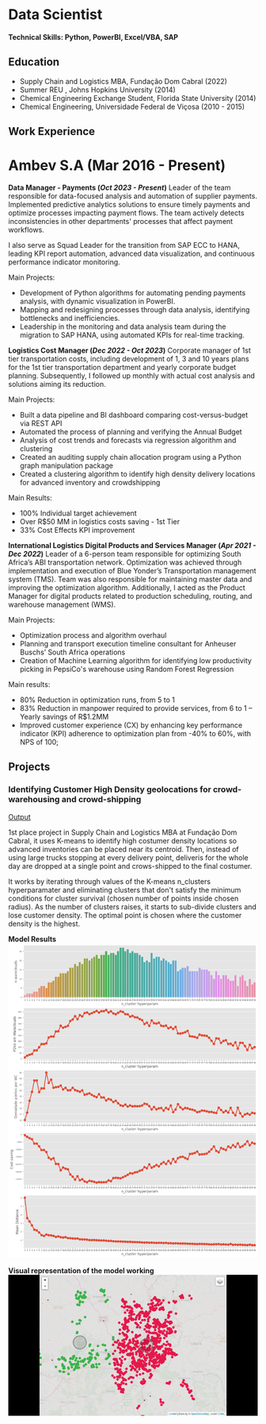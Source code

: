 # Data Scientist

#### Technical Skills: Python, PowerBI, Excel/VBA, SAP

## Education
- Supply Chain and Logistics MBA, Fundação Dom Cabral (2022)	       		
- Summer REU , Johns Hopkins University (2014)
- Chemical Engineering Exchange Student, Florida State University (2014)
- Chemical Engineering, Universidade Federal de Viçosa (2010 - 2015)

## Work Experience
# Ambev S.A (Mar 2016 - Present)
**Data Manager - Payments (_Oct 2023 - Present_)**
Leader of the team responsible for data-focused analysis and automation of supplier payments. Implemented predictive analytics solutions to ensure timely payments and optimize processes impacting payment flows. The team actively detects inconsistencies in other departments' processes that affect payment workflows.

I also serve as Squad Leader for the transition from SAP ECC to HANA, leading KPI report automation, advanced data visualization, and continuous performance indicator monitoring.

Main Projects:
- Development of Python algorithms for automating pending payments analysis, with dynamic visualization in PowerBI.
- Mapping and redesigning processes through data analysis, identifying bottlenecks and inefficiencies.
- Leadership in the monitoring and data analysis team during the migration to SAP HANA, using automated KPIs for real-time tracking.


**Logistics Cost Manager (_Dec 2022 - Oct 2023_)**
Corporate manager of 1st tier transportation costs, including development of 1, 3 and 10 years plans for the 1st tier transportation department and yearly corporate budget planning. Subsequently, I followed up monthly with actual cost analysis and solutions aiming its reduction.

Main Projects:
- Built a data pipeline and BI dashboard comparing cost-versus-budget via REST API
- Automated the process of planning and verifying the Annual Budget
- Analysis of cost trends and forecasts via regression algorithm and clustering
- Created an auditing supply chain allocation program using a Python graph manipulation package
- Created a clustering algorithm to identify high density delivery locations for advanced inventory and crowdshipping

Main Results:
- 100% Individual target achievement
- Over R$50 MM in logistics costs saving - 1st Tier
- 33% Cost Effects KPI improvement


**International Logistics Digital Products and Services Manager	 (_Apr 2021 - Dec 2022_)**
Leader of a 6-person team responsible for optimizing South Africa’s ABI transportation network. Optimization was achieved through implementation and execution of Blue Yonder’s Transportation management system (TMS). Team was also responsible for maintaining master data and improving the optimization algorithm. 
Additionally, I acted as the Product Manager for digital products related to production scheduling, routing, and warehouse management (WMS).

Main Projects:
- Optimization process and algorithm overhaul
- Planning and transport execution timeline consultant for Anheuser Buschs’ South Africa operations
- Creation of Machine Learning algorithm for identifying low productivity picking in PepsiCo's warehouse using Random Forest Regression

Main results:
- 80% Reduction in optimization runs, from 5 to 1
- 83% Reduction in manpower required to provide services, from 6 to 1 – Yearly savings of R$1.2MM
- Improved customer experience (CX) by enhancing key performance indicator (KPI) adherence to optimization plan from -40% to 60%, with NPS of 100;

## Projects
### Identifying Customer High Density geolocations for crowd-warehousing and crowd-shipping
[Output](https://thalesmansur.github.io/portfolio/contents/kmeans_58-c-points.html)

1st place project in Supply Chain and Logistics MBA at Fundação Dom Cabral, it uses K-means to identify high costumer density locations so advanced inventories can be placed near its centroid. Then, instead of using large trucks stopping at every delivery point, deliveris for the whole day are dropped at a single point and crows-shipped to the final costumer.

It works by iterating through values of the K-means n_clusters hyperparamater and eliminating clusters that don't satisfy the minimum conditions for cluster survival (chosen number of points inside chosen radius). As the number of clusters raises, it starts to sub-divide clusters and lose customer density. The optimal point is chosen where the customer density is the highest.

**Model Results**
![Model_results](/contents/model_results.png)

**Visual representation of the model working**
![Model_results](/contents/model_working.gif)

